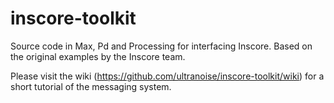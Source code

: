 # inscore-toolkit
Source code in Max, Pd and Processing for interfacing Inscore. Based on the original examples by the Inscore team.

Please visit the wiki (https://github.com/ultranoise/inscore-toolkit/wiki)  for a short tutorial of the messaging system. 
